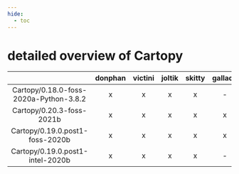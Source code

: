 ```yaml
---
hide:
  - toc
---
```


detailed overview of Cartopy
============================

| |donphan|victini|joltik|skitty|gallade|accelgor|swalot|doduo|
| :---: | :---: | :---: | :---: | :---: | :---: | :---: | :---: | :---: |
|Cartopy/0.18.0-foss-2020a-Python-3.8.2|x|x|x|x|-|-|x|x|
|Cartopy/0.20.3-foss-2021b|x|x|x|x|x|x|x|x|
|Cartopy/0.19.0.post1-foss-2020b|x|x|x|x|x|-|x|x|
|Cartopy/0.19.0.post1-intel-2020b|x|x|x|x|-|-|x|x|
